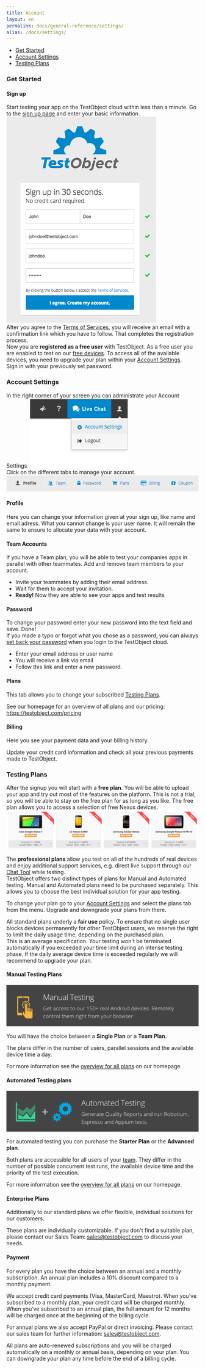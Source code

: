 ```yaml
---
title: Account
layout: en
permalink: docs/general-reference/settings/
alias: /docs/settings/
---
```



<ul>
    <li><a href="#get_started">Get Started</a></li>
    <li><a href="#settings">Account Settings</a></li>
     <li><a href="#plans">Testing Plans</a></li>
    <!--<li><a href="#support">Support</li>-->
</ul>




<h3 id="get_started">Get Started</h3>

<h4>Sign up</h4>

Start testing your app on the TestObject cloud within less than a minute. 
Go to the <a href="https://app.testobject.com/#/signup">sign up page</a> and enter your basic information.
<img class="center shadow" src="/img/settings/Signup_form.png">
<br>
After you agree to the <a href="https://testobject.com/terms" target="_blank">Terms of Services</a>, you will receive an email with a confirmation link which you have to follow. That completes the registration process.
<br>
Now you are <strong>registered as a free user</strong> with TestObject. As a free user you are enabled to test on our <a href="#plans">free devices</a>. To access all of the available devices, you need to upgrade your plan within your <a href="#settings">Account Settings</a>.<br>
Sign in with your previously set password.

<h3 id="settings">Account Settings</h3>

In the right corner of your screen you can administrate your Account Settings.
<img class="center shadow" src="/img/general-reference/account-settings.png">
<br>Click on the different tabs to manage your account.</br> 
<img class="center shadow" src="/img/settings/profile.png"> <h4 id="profile">Profile</h4>
Here you can change your information given at your sign up, like name and email adress. What you cannot change is your user name. It will remain the same to ensure to allocate your data with your account.

<h4 id="team-accounts">Team Accounts</h4>
If you have a Team plan, you will be able to test your companies apps in parallel with other teammates. Add and remove team members to your account.

- Invite your teammates by adding their email address.
- Wait for them to accept your invitation.
- <b>Ready!</b> Now they are able to see your apps and test results

<h4 id="password">Password</h4>
To change your password enter your new password into the text field and save. Done!<br>
If you made a typo or forgot what you chose as a password, you can always <a href="https://app.testobject.com/#/forgot" target="_blank">set back your password</a> when you login to the TestObject cloud. 

- Enter your email address or user name
- You will receive a link via email
- Follow this link and enter a new password.

<h4 id="plans_tab">Plans</h4>
This tab allows you to change your subscribed <a href="#plans">Testing Plans</a>. 

See our homepage for an overview of all plans and our pricing: <a href="https://testobject.com/pricing" target="_blank">https://testobject.com/pricing</a>


<h4>Billing</h4>


Here you see your payment data and your billing history. 

Update your credit card information and check all your previous payments made to TestObject.


<h3 id="plans">Testing Plans</h3>

After the signup you will start with a <b>free plan</b>. You will be able to upload your app and try out most of the features on the platform. This is not a trial, so you will be able to stay on the free plan for as long as you like. The free plan allows you to access a selection of free Nexus devices.
<img class="center shadow" src="/img/settings/free_devices.png"><br>

The <b>professional plans</b> allow you test on all of the hundreds of real devices and enjoy additional support services, e.g. direct live support through our <a href="https://app.testobject.com/#/chat" target="_blank">Chat Tool</a> while testing. <br>
TestObject offers two distinct types of plans for Manual and Automated testing. Manual and Automated plans need to be purchased separately. This allows you to choose the best individual solution for your app testing.

To change your plan go to your <a href="#settings">Account Settings</a> and select the plans tab from the menu. Upgrade and downgrade your plans from there.

All standard plans underly a <b>fair use</b> policy. To ensure that no single user blocks devices permanently for other TestObject users, we reserve the right to limit the daily usage time, depending on the purchased plan.<br>
This is an average specification. Your testing won't be terminated automatically if you exceeded your time limit during an intense testing phase. If the daily average device time is exceeded regularly we will recommend to upgrade your plan. 


<h4>Manual Testing Plans</h4>
<img class="left shadow" src="/img/settings/manual-bar.png">

You will have the choice between a <b>Single Plan</b> or a <b>Team Plan</b>.

The plans differ in the number of users, parallel sessions and the available device time a day.

For more information see the <a href="https://testobject.com/pricing" target="_blank">overview for all plans</a> on our homepage.


<h4>Automated Testing plans</h4>
<img class="left shadow" src="/img/settings/automated-bar.png">

For automated testing you can purchase the <b>Starter Plan</b> or the <b>Advanced plan</b>.

Both plans are accessible for all users of your <a href="#team-accounts">team</a>. They differ in the number of possible concurrent test runs, the available device time and the priority of the test execution.

For more information see the <a href="https://testobject.com/pricing" target="_blank">overview for all plans</a> on our homepage.

<h4>Enterprise Plans</h4>
Additionally to our standard plans we offer flexible, individual solutions for our customers. 

These plans are individually customizable. If you don't find a suitable plan, please contact our Sales Team: <a href="mailto:sales@testobject.com">sales@testobject.com</a> to discuss your needs.


<h4>Payment</h4>

For every plan you have the choice between an annual and a monthly subscription. 
An annual plan includes a 10% discount compared to a monthly payment. 

We accept credit card payments (Visa, MasterCard, Maestro).
When you’ve subscribed to a monthly plan, your credit card will be charged monthly. When you’ve subscribed to an annual plan, the full amount for 12 months will be charged once at the beginning of the billing cycle.

For annual plans we also accept PayPal or direct invoicing. Please contact our sales team for further information: <a href="mailto:sales@testobject.com">sales@testobject.com</a>.

All plans are auto-renewed subscriptions and you will be charged automatically on a monthly or annual basis, depending on your plan.
You can downgrade your plan any time before the end of a billing cycle. 



